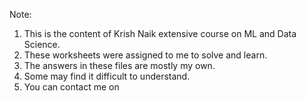Note:
1. This is the content of Krish Naik extensive course on ML and Data Science. 
2. These worksheets were assigned to me to solve and learn. 
3. The answers in these files are mostly my own.
4. Some may find it difficult to understand.
5. You can contact me on 

